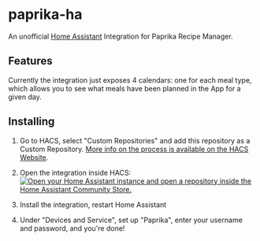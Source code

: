 # paprika-ha

An unofficial [Home Assistant](https://www.home-assistant.io/) Integration for Paprika Recipe Manager.

## Features

Currently the integration just exposes 4 calendars: one for each meal type, which allows you to see what meals have been planned in the App for a given day.

## Installing

1. Go to HACS, select "Custom Repositories" and add this repository as a Custom Repository. [More info on the process is available on the HACS Website](https://hacs.xyz/docs/faq/custom_repositories/).

2. Open the integration inside HACS:<br>
   [![Open your Home Assistant instance and open a repository inside the Home Assistant Community Store.](https://my.home-assistant.io/badges/hacs_repository.svg)](https://my.home-assistant.io/redirect/hacs_repository/?repository=paprika-ha&owner=rbrunt)

4. Install the integration, restart Home Assistant

5. Under "Devices and Service", set up "Paprika", enter your username and password, and you're done!
